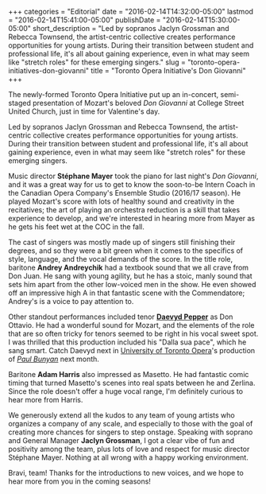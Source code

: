 +++
categories = "Editorial"
date = "2016-02-14T14:32:00-05:00"
lastmod = "2016-02-14T15:41:00-05:00"
publishDate = "2016-02-14T15:30:00-05:00"
short_description = "Led by sopranos Jaclyn Grossman and Rebecca Townsend, the artist-centric collective creates performance opportunities for young artists. During their transition between student and professional life, it's all about gaining experience, even in what may seem like \"stretch roles\" for these emerging singers."
slug = "toronto-opera-initiatives-don-giovanni"
title = "Toronto Opera Initiative&#039;s Don Giovanni"
+++

The newly-formed Toronto Opera Initiative put up an in-concert, semi-staged presentation of Mozart's beloved *Don Giovanni* at College Street United Church, just in time for Valentine's day.

Led by sopranos Jaclyn Grossman and Rebecca Townsend, the artist-centric collective creates performance opportunities for young artists. During their transition between student and professional life, it's all about gaining experience, even in what may seem like "stretch roles" for these emerging singers.

Music director **Stéphane Mayer** took the piano for last night's *Don Giovanni*, and it was a great way for us to get to know the soon-to-be Intern Coach in the Canadian Opera Company's Ensemble Studio (2016/17 season). He played Mozart's score with lots of healthy sound and creativity in the recitatives; the art of playing an orchestra reduction is a skill that takes experience to develop, and we're interested in hearing more from Mayer as he gets his feet wet at the COC in the fall.

The cast of singers was mostly made up of singers still finishing their degrees, and so they were a bit green when it comes to the specifics of style, language, and the vocal demands of the score. In the title role, baritone **Andrey Andreychik** had a textbook sound that we all crave from Don Juan. He sang with young agility, but he has a stoic, manly sound that sets him apart from the other low-voiced men in the show. He even showed off an impressive high A in that fantastic scene with the Commendatore; Andrey's is a voice to pay attention to.

Other standout performances included tenor **[Daevyd Pepper](/scene/people/daevyd-pepper/)** as Don Ottavio. He had a wonderful sound for Mozart, and the elements of the role that are so often tricky for tenors seemed to be right in his vocal sweet spot. I was thrilled that this production included his "Dalla sua pace", which he sang smart. Catch Daevyd next in [University of Toronto Opera](/scene/companies/university-of-toronto-opera/)'s production of [*Paul Bunyan*](http://uoftopera.ca/paul-bunyan) next month. 

Baritone **Adam Harris** also impressed as Masetto. He had fantastic comic timing that turned Masetto's scenes into real spats between he and Zerlina. Since the role doesn't offer a huge vocal range, I'm definitely curious to hear more from Harris.

We generously extend all the kudos to any team of young artists who organizes a company of any scale, and especially to those with the goal of creating more chances for singers to step onstage. Speaking with soprano and General Manager **Jaclyn Grossman**, I got a clear vibe of fun and positivity among the team, plus lots of love and respect for music director Stéphane Mayer. Nothing at all wrong with a happy working environment.

Bravi, team! Thanks for the introductions to new voices, and we hope to hear more from you in the coming seasons!
